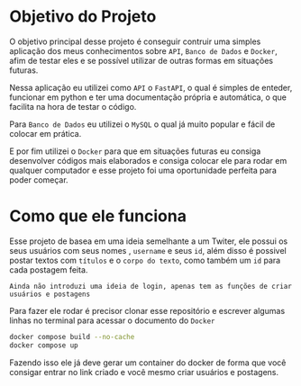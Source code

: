 # Objetivo do Projeto 

O objetivo principal desse projeto é conseguir contruir uma simples aplicação dos meus conhecimentos sobre `API`, `Banco de Dados` e `Docker`, afim de testar eles e se possível utilizar de outras formas em situações futuras.

Nessa aplicação eu utilizei como `API` o `FastAPI`, o qual é simples de enteder, funcionar em python e ter uma documentação própria e automática, o que facilita na hora de testar o código.

Para `Banco de Dados` eu utilizei o `MySQL` o qual já muito popular e fácil de colocar em prática.

E por fim utilizei o `Docker` para que em situações futuras eu consiga desenvolver códigos mais elaborados e consiga colocar ele para rodar em qualquer computador e esse projeto foi uma oportunidade perfeita para poder começar.

# Como que ele funciona

Esse projeto de basea em uma ideia semelhante a um Twiter, ele possui os seus usuários com seus nomes , `username` e seus `id`, além disso é possivel postar textos com `títulos` e o `corpo do texto`, como também um `id` para cada postagem feita.


`Ainda não introduzi uma ideia de login, apenas tem as funções de criar usuários e postagens`

Para fazer ele rodar é precisor clonar esse repositório e escrever algumas linhas no terminal para acessar o documento do `Docker`
```bash
docker compose build --no-cache
docker compose up
```
Fazendo isso ele já deve gerar um container do docker de forma que você consigar entrar no link criado e você mesmo criar usuários e postagens.
